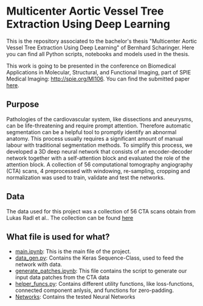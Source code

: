 # Multicenter Aortic Vessel Tree Extraction Using Deep Learning 

This is the repository associated to the bachelor's thesis "Multicenter Aortic Vessel Tree Extraction Using Deep Learning" of Bernhard Scharinger. Here you can find all Python scripts, notebooks and models used in the thesis.

This work is going to be presented in the conference on Biomedical Applications in Molecular, Structural, and Functional Imaging, part of SPIE Medical Imaging: http://spie.org/MI106. You can find the submitted paper [here](/SPIE_Bernhard_Vessel_Tree_Multicenter_Extended.pdf).

## Purpose

Pathologies of the cardiovascular system, like dissections and aneurysms, can be life-threatening and require
prompt attention. Therefore automatic segmentation can be a helpful tool to promptly identify an abnormal
anatomy. This process usually requires a significant amount of manual labour with traditional segmentation
methods. To simplify this process, we developed a 3D deep neural network that consists of an encoder-decoder
network together with a self-attention block and evaluated the role of the attention block. A collection of 56
computational tomography angiography (CTA) scans, 4 preprocessed with windowing, re-sampling, cropping and
normalization was used to train, validate and test the networks.

## Data

The data used for this project was a collection of 56 CTA scans obtain from Lukas Radl et al.. The collection can be found [here](https://figshare.com/articles/dataset/Aortic_Vessel_Tree_AVT_CTA_Datasets_and_Segmentations/14806362)

## What file is used for what?
- [main.ipynb](/main.ipynb): This is the main file of the project.
- [data_gen.py](/data_gen.py): Contains the Keras Sequence-Class, used to feed the network with data.
- [generate_patches.ipynb](/generate_patches.ipynb): This file contains the script to generate our input data patches from the CTA data
- [helper_funcs.py](/helper_funcs.py): Contains different utility functions, like loss-functions, connected component anlysis, and functions for zero-padding.
- [Networks](/Networks/): Contains the tested Neural Networks
